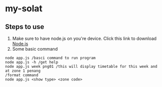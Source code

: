 # my-solat

## Steps to use

1) Make sure to have node.js on you're device. Click this link to download [Node.js](https://nodejs.org/en/download/)
2) Some basic command
```
node app.js /basci command to run program
node app.js -h /get help
node app.js week png01 /this will display timetable for this week and at zone 1 penang
/format command 
node app.js <show type> <zone code>
```
